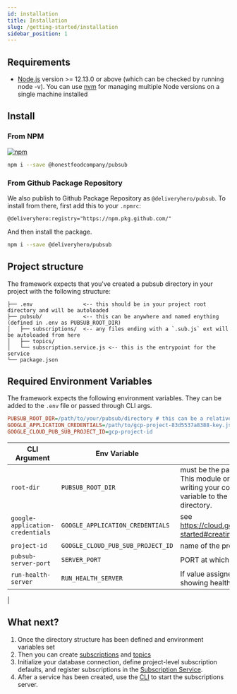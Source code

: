 ```yaml
---
id: installation
title: Installation
slug: /getting-started/installation
sidebar_position: 1
---
```


## Requirements

- [Node.js](https://nodejs.org/en/download/) version >= 12.13.0 or above (which can be checked by running node -v). You can use [nvm](https://github.com/nvm-sh/nvm) for managing multiple Node versions on a single machine installed

## Install

### From NPM

[![npm](https://img.shields.io/npm/v/@honestfoodcompany/pubsub)](https://www.npmjs.com/package/@honestfoodcompany/pubsub)

```sh
npm i --save @honestfoodcompany/pubsub
```

### From Github Package Repository

We also publish to Github Package Repository as `@deliveryhero/pubsub`. To install from there, first add this to your `.npmrc`:

```
@deliveryhero:registry="https://npm.pkg.github.com/"
```

And then install the package.

```sh
npm i --save @deliveryhero/pubsub
```

## Project structure

The framework expects that you've created a pubsub directory in your project with the following structure:

```
├── .env                <-- this should be in your project root directory and will be autoloaded
├── pubsub/             <-- this can be anywhere and named enything (defined in .env as PUBSUB_ROOT_DIR)
│   ├── subscriptions/  <-- any files ending with a `.sub.js` ext will be autoloaded from here
│   ├── topics/
│   └── subscription.service.js <-- this is the entrypoint for the service
└── package.json
```

## Required Environment Variables

The framework expects the following environment variables. They can be added to the `.env` file or passed through CLI args.

```ini title=".env"
PUBSUB_ROOT_DIR=/path/to/your/pubsub/directory # this can be a relative path to process cwd
GOOGLE_APPLICATION_CREDENTIALS=/path/to/gcp-project-83d5537a8388-key.json
GOOGLE_CLOUD_PUB_SUB_PROJECT_ID=gcp-project-id
```

| CLI Argument                     | Env Variable                      | Description                                                                                                                                                                                                                      |
| -------------------------------- | --------------------------------- | -------------------------------------------------------------------------------------------------------------------------------------------------------------------------------------------------------------------------------- |
| `root-dir`                       | `PUBSUB_ROOT_DIR`                 | must be the path to your project's pubsub directory. This module only works with .js files, so if you are writing your code in typescript, you must set this variable to the pubsub directory in your project's build directory. |
| `google-application-credentials` | `GOOGLE_APPLICATION_CREDENTIALS`  | see <https://cloud.google.com/docs/authentication/getting-started#creating_a_service_account> to generate this                                                                                                                   |
| `project-id`                     | `GOOGLE_CLOUD_PUB_SUB_PROJECT_ID` | name of the project in Google Cloud Platform                                                                                                                                                                                     |
| `pubsub-server-port`             | `SERVER_PORT`                     | PORT at which the pubsub should run the server at                                                                                                                                                                                |
| `run-health-server`              | `RUN_HEALTH_SERVER`               | If value assigned is true this would run a server showing health state and return 500 if not healthy                                                                                                                             |

|

## What next?

1. Once the directory structure has been defined and environment variables set
2. Then you can create [subscriptions](../subscribing/Subscriptions.md) and [topics](../publishing/Topics.md)
3. Initialize your database connection, define project-level subscription defaults, and register subscriptions in the [Subscription Service](../server/Service.md).
4. After a service has been created, use the [CLI](./CLI.md) to start the subscriptions server.

